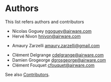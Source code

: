 # Authors

This list refers authors and contributors

* Nicolas Goguey <ngoguey@airware.com>
* Hervé Nivon <hnivon@airware.com>
- Amaury Zarzelli <amaury.zarzelli@gmail.com>
* Clément Delgrange <cdelgrange@airware.com>
* Damien Grogeorge <dgrosgeorge@airware.com>
* Clément Fouquet <cfouquet@airware.com>

See also [Contributors](https://github.com/airware/buzzard/graphs/contributors).
